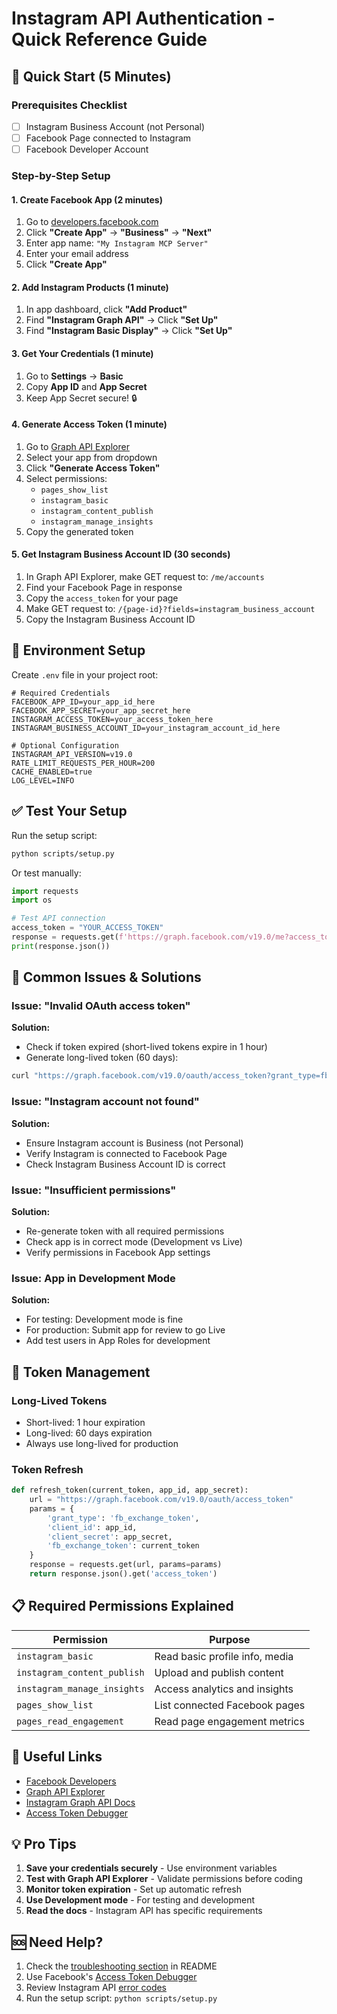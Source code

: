 # Instagram API Authentication - Quick Reference Guide

## 🚀 Quick Start (5 Minutes)

### Prerequisites Checklist
- [ ] Instagram Business Account (not Personal)
- [ ] Facebook Page connected to Instagram
- [ ] Facebook Developer Account

### Step-by-Step Setup

#### 1. Create Facebook App (2 minutes)
1. Go to [developers.facebook.com](https://developers.facebook.com)
2. Click **"Create App"** → **"Business"** → **"Next"**
3. Enter app name: `"My Instagram MCP Server"`
4. Enter your email address
5. Click **"Create App"**

#### 2. Add Instagram Products (1 minute)
1. In app dashboard, click **"Add Product"**
2. Find **"Instagram Graph API"** → Click **"Set Up"**
3. Find **"Instagram Basic Display"** → Click **"Set Up"**

#### 3. Get Your Credentials (1 minute)
1. Go to **Settings** → **Basic**
2. Copy **App ID** and **App Secret**
3. Keep App Secret secure! 🔒

#### 4. Generate Access Token (1 minute)
1. Go to [Graph API Explorer](https://developers.facebook.com/tools/explorer)
2. Select your app from dropdown
3. Click **"Generate Access Token"**
4. Select permissions:
   - `pages_show_list`
   - `instagram_basic`
   - `instagram_content_publish`
   - `instagram_manage_insights`
5. Copy the generated token

#### 5. Get Instagram Business Account ID (30 seconds)
1. In Graph API Explorer, make GET request to: `/me/accounts`
2. Find your Facebook Page in response
3. Copy the `access_token` for your page
4. Make GET request to: `/{page-id}?fields=instagram_business_account`
5. Copy the Instagram Business Account ID

## 🔧 Environment Setup

Create `.env` file in your project root:

```env
# Required Credentials
FACEBOOK_APP_ID=your_app_id_here
FACEBOOK_APP_SECRET=your_app_secret_here
INSTAGRAM_ACCESS_TOKEN=your_access_token_here
INSTAGRAM_BUSINESS_ACCOUNT_ID=your_instagram_account_id_here

# Optional Configuration
INSTAGRAM_API_VERSION=v19.0
RATE_LIMIT_REQUESTS_PER_HOUR=200
CACHE_ENABLED=true
LOG_LEVEL=INFO
```

## ✅ Test Your Setup

Run the setup script:
```bash
python scripts/setup.py
```

Or test manually:
```python
import requests
import os

# Test API connection
access_token = "YOUR_ACCESS_TOKEN"
response = requests.get(f'https://graph.facebook.com/v19.0/me?access_token={access_token}')
print(response.json())
```

## 🚨 Common Issues & Solutions

### Issue: "Invalid OAuth access token"
**Solution:**
- Check if token expired (short-lived tokens expire in 1 hour)
- Generate long-lived token (60 days):
```bash
curl "https://graph.facebook.com/v19.0/oauth/access_token?grant_type=fb_exchange_token&client_id=YOUR_APP_ID&client_secret=YOUR_APP_SECRET&fb_exchange_token=YOUR_SHORT_TOKEN"
```

### Issue: "Instagram account not found"
**Solution:**
- Ensure Instagram account is Business (not Personal)
- Verify Instagram is connected to Facebook Page
- Check Instagram Business Account ID is correct

### Issue: "Insufficient permissions"
**Solution:**
- Re-generate token with all required permissions
- Check app is in correct mode (Development vs Live)
- Verify permissions in Facebook App settings

### Issue: App in Development Mode
**Solution:**
- For testing: Development mode is fine
- For production: Submit app for review to go Live
- Add test users in App Roles for development

## 🔄 Token Management

### Long-Lived Tokens
- Short-lived: 1 hour expiration
- Long-lived: 60 days expiration
- Always use long-lived for production

### Token Refresh
```python
def refresh_token(current_token, app_id, app_secret):
    url = "https://graph.facebook.com/v19.0/oauth/access_token"
    params = {
        'grant_type': 'fb_exchange_token',
        'client_id': app_id,
        'client_secret': app_secret,
        'fb_exchange_token': current_token
    }
    response = requests.get(url, params=params)
    return response.json().get('access_token')
```

## 📋 Required Permissions Explained

| Permission | Purpose |
|------------|---------|
| `instagram_basic` | Read basic profile info, media |
| `instagram_content_publish` | Upload and publish content |
| `instagram_manage_insights` | Access analytics and insights |
| `pages_show_list` | List connected Facebook pages |
| `pages_read_engagement` | Read page engagement metrics |

## 🔗 Useful Links

- [Facebook Developers](https://developers.facebook.com)
- [Graph API Explorer](https://developers.facebook.com/tools/explorer)
- [Instagram Graph API Docs](https://developers.facebook.com/docs/instagram-api)
- [Access Token Debugger](https://developers.facebook.com/tools/debug/accesstoken)

## 💡 Pro Tips

1. **Save your credentials securely** - Use environment variables
2. **Test with Graph API Explorer** - Validate permissions before coding
3. **Monitor token expiration** - Set up automatic refresh
4. **Use Development mode** - For testing and development
5. **Read the docs** - Instagram API has specific requirements

## 🆘 Need Help?

1. Check the [troubleshooting section](README.md#troubleshooting) in README
2. Use Facebook's [Access Token Debugger](https://developers.facebook.com/tools/debug/accesstoken)
3. Review Instagram API [error codes](https://developers.facebook.com/docs/instagram-api/reference/error-codes)
4. Run the setup script: `python scripts/setup.py` 